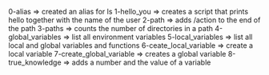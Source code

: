 0-alias => created an alias for ls
1-hello_you => creates a script that prints hello together with the name of the user
2-path => adds /action to the end of the path
3-paths => counts the number of directories in a path
4-global_variables => list all environment variables
5-local_variables => list all local and global variables and functions
6-ceate_local_variable => create a local variable
7-create_global_variable => creates a global variable
8-true_knowledge => adds a number and the value of a  variable
